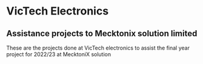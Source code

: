 # VicTech Electronics
## Assistance projects to Mecktonix solution limited
These are the projects done at VicTech electronics to assist the final year project for 2022/23 at MecktoniX solution
